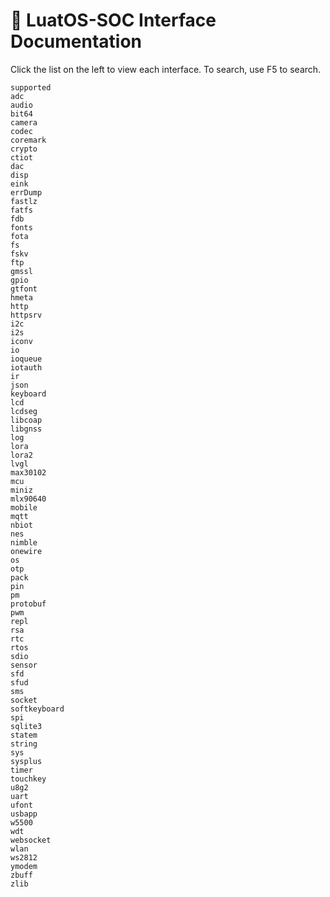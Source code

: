 # 🍴 LuatOS-SOC Interface Documentation


Click the list on the left to view each interface. To search, use F5 to search.

```{toctree}
supported
adc
audio
bit64
camera
codec
coremark
crypto
ctiot
dac
disp
eink
errDump
fastlz
fatfs
fdb
fonts
fota
fs
fskv
ftp
gmssl
gpio
gtfont
hmeta
http
httpsrv
i2c
i2s
iconv
io
ioqueue
iotauth
ir
json
keyboard
lcd
lcdseg
libcoap
libgnss
log
lora
lora2
lvgl
max30102
mcu
miniz
mlx90640
mobile
mqtt
nbiot
nes
nimble
onewire
os
otp
pack
pin
pm
protobuf
pwm
repl
rsa
rtc
rtos
sdio
sensor
sfd
sfud
sms
socket
softkeyboard
spi
sqlite3
statem
string
sys
sysplus
timer
touchkey
u8g2
uart
ufont
usbapp
w5500
wdt
websocket
wlan
ws2812
ymodem
zbuff
zlib
```
